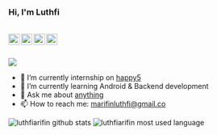 ### Hi, I'm Luthfi 

</br>
<a href="https://www.instagram.com/luthfi.aar/">
  <img align="left" width="22px" src="https://cdn.jsdelivr.net/npm/simple-icons@v3/icons/instagram.svg" />
</a>
<a href="https://twitter.com/luthfi_aar">
  <img align="left" width="22px" src="https://cdn.jsdelivr.net/npm/simple-icons@v3/icons/twitter.svg" />
</a>
<a href="https://www.linkedin.com/in/luthfiarifin/">
  <img align="left" width="22px" src="https://cdn.jsdelivr.net/npm/simple-icons@v3/icons/linkedin.svg" />
</a>
<a href="https://t.me/luthfiarifin">
  <img align="left" width="22px" src="https://cdn.jsdelivr.net/npm/simple-icons@v3/icons/telegram.svg" />
</a>
</br></br>

![](https://komarev.com/ghpvc/?username=luthfiarifin&style=flat-square)

- 🔭 I’m currently internship on [happy5](https://happy5.co/)
- 🌱 I’m currently learning Android & Backend development
- 💬 Ask me about [anything](https://github.com/luthfiarifin/luthfiarifin/issues)
- 📫 How to reach me: marifinluthfi@gmail.co

![luthfiarifin github stats](https://github-readme-stats-phi-blond.vercel.app/api?username=luthfiarifin&theme=dark&show_icons=true)
![luthfiarifin most used language](https://github-readme-stats-phi-blond.vercel.app/api/top-langs/?username=luthfiarifin&theme=dark&layout=compact)
